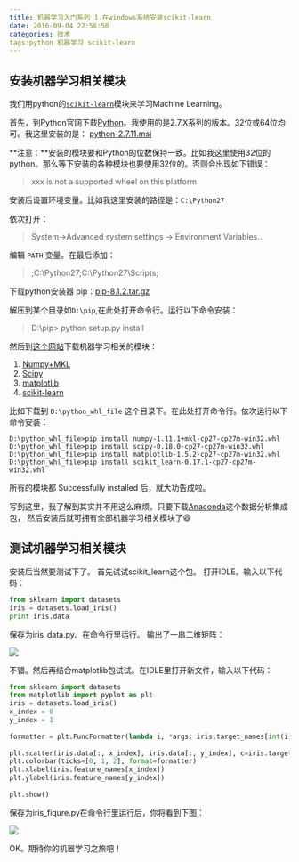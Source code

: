 ```yaml
---
title: 机器学习入门系列 1.在windows系统安装scikit-learn
date: 2016-09-04 22:56:50
categories: 技术
tags:python 机器学习 scikit-learn
---
```

<!--more-->
## 安装机器学习相关模块
我们用python的[`scikit-learn`](http://scikit-learn.org/stable/index.html)模块来学习Machine Learning。

首先，到Python官网下载[Python](https://www.python.org/downloads/)。我使用的是2.7.X系列的版本。32位或64位均可。我这里安装的是：
[python-2.7.11.msi](https://www.python.org/ftp/python/2.7.11/python-2.7.11.msi)

**注意：**安装的模块要和Python的位数保持一致。比如我这里使用32位的python。那么等下安装的各种模块也要使用32位的。否则会出现如下错误：
> xxx is not a supported wheel on this platform. 

安装后设置环境变量。比如我这里安装的路径是：`C:\Python27`

依次打开：
> System->Advanced system settings -> Environment Variables...

编辑 `PATH` 变量。在最后添加：
> ;C:\Python27\;C:\Python27\Scripts\;

下载python安装器 pip：[pip-8.1.2.tar.gz](https://pypi.python.org/pypi/pip)

解压到某个目录如`D:\pip`,在此处打开命令行。运行以下命令安装：
> D:\pip> python setup.py install

然后到[这个网站](http://www.lfd.uci.edu/)下载机器学习相关的模块：

1. [Numpy+MKL](http://www.lfd.uci.edu/~gohlke/pythonlibs/#numpy)
2. [Scipy](http://www.lfd.uci.edu/~gohlke/pythonlibs/#scipy)
3. [matplotlib](http://www.lfd.uci.edu/~gohlke/pythonlibs/#matplotlib)
4. [scikit-learn](http://www.lfd.uci.edu/~gohlke/pythonlibs/#scikit-learn)

比如下载到 `D:\python_whl_file` 这个目录下。在此处打开命令行。依次运行以下命令安装：

```
D:\python_whl_file>pip install numpy-1.11.1+mkl-cp27-cp27m-win32.whl
D:\python_whl_file>pip install scipy-0.18.0-cp27-cp27m-win32.whl
D:\python_whl_file>pip install matplotlib-1.5.2-cp27-cp27m-win32.whl
D:\python_whl_file>pip install scikit_learn-0.17.1-cp27-cp27m-win32.whl
```
所有的模块都 Successfully installed 后，就大功告成啦。

写到这里，我了解到其实并不用这么麻烦。只要下载[Anaconda](https://www.continuum.io/downloads)这个数据分析集成包，
然后安装后就可拥有全部机器学习相关模块了😄

## 测试机器学习相关模块
安装后当然要测试下了。
首先试试scikit_learn这个包。
打开IDLE。输入以下代码：

``` python
from sklearn import datasets
iris = datasets.load_iris()
print iris.data
```
保存为iris_data.py。在命令行里运行。
输出了一串二维矩阵：

![](http://codeyu.qiniudn.com/iris_data.png)

不错。然后再结合matplotlib包试试。在IDLE里打开新文件，输入以下代码：
```python
from sklearn import datasets
from matplotlib import pyplot as plt
iris = datasets.load_iris()
x_index = 0
y_index = 1
 
formatter = plt.FuncFormatter(lambda i, *args: iris.target_names[int(i)])
 
plt.scatter(iris.data[:, x_index], iris.data[:, y_index], c=iris.target)
plt.colorbar(ticks=[0, 1, 2], format=formatter)
plt.xlabel(iris.feature_names[x_index])
plt.ylabel(iris.feature_names[y_index])
 
plt.show()
```
保存为iris_figure.py在命令行里运行后，你将看到下图：

![](http://codeyu.qiniudn.com/iris_figure.png)

OK。期待你的机器学习之旅吧！
